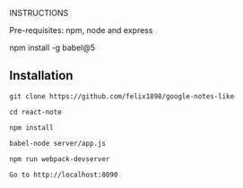 INSTRUCTIONS

Pre-requisites: npm, node and express


npm install -g babel@5

## Installation 
```
git clone https://github.com/felix1898/google-notes-like

cd react-note

npm install

babel-node server/app.js

npm run webpack-devserver

Go to http://localhost:8090
